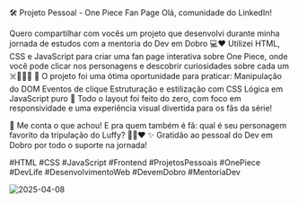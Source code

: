🛠️ Projeto Pessoal - One Piece Fan Page
Olá, comunidade do LinkedIn!

Quero compartilhar com vocês um projeto que desenvolvi durante minha jornada de estudos com a mentoria do Dev em Dobro 💻❤️
Utilizei HTML, CSS e JavaScript para criar uma fan page interativa sobre One Piece, onde você pode clicar nos personagens e descobrir curiosidades sobre cada um ☠️🏴‍☠️🌊
🧠 O projeto foi uma ótima oportunidade para praticar:
Manipulação do DOM
Eventos de clique
Estruturação e estilização com CSS
Lógica em JavaScript puro
👀 Todo o layout foi feito do zero, com foco em responsividade e uma experiência visual divertida para os fãs da série!

💬 Me conta o que achou! E pra quem também é fã: qual é seu personagem favorito da tripulação do Luffy? 🏴‍☠️❤️
✨ Gratidão ao pessoal do Dev em Dobro por todo o suporte na jornada!

#HTML #CSS #JavaScript #Frontend #ProjetosPessoais #OnePiece #DevLife #DesenvolvimentoWeb #DevemDobro #MentoriaDev

![2025-04-08](https://github.com/user-attachments/assets/f4df61e3-009c-45f8-a61e-a33f76f3c77f)
